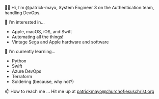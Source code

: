 👋🏻 Hi, I’m @patrick-mayo, System Engineer 3 on the Authentication team, handling DevOps.

👀 I’m interested in...
- Apple, macOS, iOS, and Swift
- Automating all the things!
- Vintage Sega and Apple hardware and software

🌱 I’m currently learning...
- Python
- Swift
- Azure DevOps
- Terraform
- Soldering (because, why not?)

📫 How to reach me ...
Hit me up at patrickmayo@churchofjesuschrist.org

<!---
patrick-mayo/patrick-mayo is a ✨ special ✨ repository because its `README.md` (this file) appears on your GitHub profile.
You can click the Preview link to take a look at your changes.
--->
